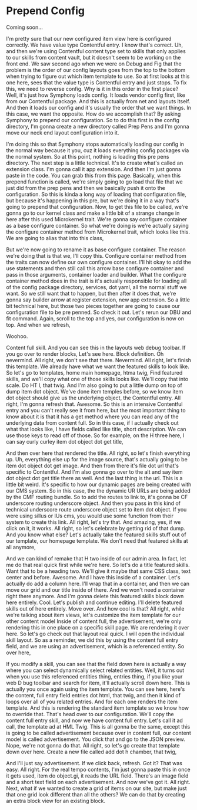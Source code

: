 # Prepend Config

Coming soon...

I'm pretty sure that our new configured item view here is configured correctly. We
have value type Contentful entry. I know that's correct. Uh, and then we're using
Contentful content type set to skills that only applies to our skills from content
vault, but it doesn't seem to be working on the front end. We saw second ago when we
were on Debug and Fig that the problem is the order of our config layouts goes from
the top to the bottom when trying to figure out which item template to use. So at
first looks at this one here, sees that the value type is Contentful entry and just
stops. To fix this, we need to reverse config. Why is it in this order in the first
place? Well, it's just how Symphony loads config. It loads vendor config first, like
from our Contentful package. And this is actually from net and layouts itself. And
then it loads our config and it's usually the order that we want things. In this
case, we want the opposite. How do we accomplish that? By asking Symphony to prepend
our configuration. So to do this first in the config directory, I'm gonna create a
new directory called Prep Pens and I'm gonna move our neck end layout configuration
into it.

I'm doing this so that Symphony stops automatically loading our config in the normal
way because it you, cuz it loads everything config packages via the normal system. So
at this point, nothing is loading this pre pens directory. The next step is a little
technical. It's to create what's called an extension class. I'm gonna call it app
extension. And then I'm just gonna paste in the code. You can grab this from this
page. Basically, when this prepend function is called, we're simply going to go load
that file that we just did from the prep pens and then we basically push it onto the
configuration. So this is kinda a long way of loading that configuration file, but
because it's happening in this pre, but we're doing it in a way that's going to
prepend that configuration. Now, to get this file to be called, we're gonna go to our
kernel class and make a little bit of a strange change in here after this used
Microkernel trait. We're gonna say configure container as a base configure container.
So what we're doing is we're actually saying the configure container method from
Microkernel trait, which looks like this. We are going to alias that into this class,

But we're now going to rename it as base configure container. The reason we're doing
that is that we, I'll copy this. Configure container method from the traits can now
define our own configure container. I'll hit okay to add the use statements and then
still call this arrow base configure container and pass in those arguments, container
loader and builder. What the configure container method does in the trait is it's
actually responsible for loading all of the config package directory, services, dot
yaml, all the normal stuff we want. So we still want that to happen, but then after
it does that, we're gonna say builder arrow at register extension, new app extension.
So a little bit technical here, but those two pieces together are going to cause our
configuration file to be pre penned. So check it out. Let's rerun our DBU and fit
command. Again, scroll to the top and yes, our configuration is now on top. And when
we refresh,

Woohoo.

Content full skill. And you can see this in the layouts web debug toolbar. If you go
over to render blocks, Let's see here. Block definition. Oh nevermind. All right, we
don't see that there. Nevermind. All right, let's finish this template. We already
have what we want the featured skills to look like. So let's go to templates, home
main homepage, htma twig, Find featured skills, and we'll copy what one of those
skills looks like. We'll copy that into scale. Do HT l, that twig. And I'm also going
to put a little dump on top of dump item dot object. We've done item temples before,
so we know item dot object should give us the underlying object, the Contentful
entry. All right, I'm gonna refresh that. Awesome. So this is an intensive Contentful
entry and you can't really see it from here, but the most important thing to know
about it is that it has a get method where you can read any of the underlying data
from content full. So in this case, if I actually check out what that looks like, I
have fields called like title, short description. We can use those keys to read off
of those. So for example, on the H three here, I can say curly curley item dot object
dot get title,

And then over here that rendered the title. All right, so let's finish everything up.
Uh, everything else up for the image source, that's actually going to be item dot
object dot get image. And then from there it's file dot url that's specific to
Contentful. And I'm also gonna go over to the alt and say item dot object dot get
title there as well. And the last thing is the url. This is a little bit weird. It's
specific to how our dynamic pages are being created with our CMS system. So in this
case, the the dynamic UR URLs are being added by the CMF routing bundle. So to add
the routes to link to, it's gonna be CF underscore routing underscore object. And
then you pass in this kind of technical underscore route underscore object set to
item dot object. If you were using sillus or IUs cms, you would use some function
from their system to create this link. All right, let's try that. And amazing, yes,
if we click on it, it works. All right, so let's celebrate by getting rid of that
dump. And you know what else? Let's actually take the featured skills stuff out of
our template, our homepage template. We don't need that featured skills at all
anymore,

And we can kind of remake that H two inside of our admin area. In fact, let me do
that real quick first while we're here. So let's do a title featured skills. Want
that to be a heading two. We'll give it maybe that same CSS class, text center and
before. Awesome. And I have this inside of a container. Let's actually do add a
column here. I'll wrap that in a container, and then we can move our grid and our
title inside of there. And we won't need a container right there anymore. And I'm
gonna delete this featured skills block down here entirely. Cool. Let's publish and
continue editing. I'll delete featured skills out of here entirely. Move over. And
how cool is that? All right, while we're talking about item views, let's customize
the item template for our other content model Inside of content full, the
advertisement, we're only rendering this in one place on a specific skill page. We
are rendering it over here. So let's go check out that layout real quick. I will open
the individual skill layout. So as a reminder, we did this by using the content full
entry field, and we are using an advertisement, which is a referenced entity. So over
here,

If you modify a skill, you can see that the field down here is actually a way where
you can select dynamically select related entities. Well, it turns out when you use
this referenced entities thing, entries thing, if you like your web D bug toolbar and
search for item, it'll actually scroll down here. This is actually you once again
using the item template. You can see here, here's the content, full entry field
entries dot html, that twig, and then it kind of loops over all of you related
entries. And for each one renders the item template. And this is rendering the
standard item template so we know how to override that. That's head over to our
configuration. We'll copy the content full entry skill, and now we have content full
entry. Let's call it ad call, the template ad at HML Twig. This is all gonna be the
same, except this is going to be called advertisement because over in content full,
our content model is called advertisement. You click that and go to the JSON preview.
Nope, we're not gonna do that. All right, so let's go create that template down over
here. Create a new file called add dot h chamber, that twig,

And I'll just say advertisement. If we click back, refresh. Got it? That was easy.
All right. For the real tempo contents, I'm just gonna paste this in once it gets
used, item do object.gi, it reads the URL field. There's an image field and a short
text field on each advertisement. And now we've got it. All right. Next, what if we
wanted to create a grid of items on our site, but make just that one grid look
different than all the others? We can do that by creating an extra block view for an
existing block.

